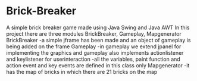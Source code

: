 # Brick-Breaker
A simple brick breaker game made using Java Swing and Java AWT
In this project there are three modules BrickBreaker, Gameplay, Mapgenerator
BrickBreaker 
  -a simple jframe has been made and an object of gameplay is being added on the frame
Gameplay
  -in gameplay we extend jpanel for implementing the graphics and gameplay also implements actionlistener and keylistener for userinteraction
  -all the variables, paint function and action event and key events are defined in this class only
Mapgenerator
  -it has the map of bricks in which there are 21 bricks on the map
